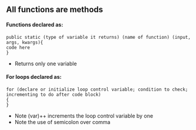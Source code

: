## All functions are methods


#### Functions declared as: 

```
public static (type of variable it returns) (name of function) (input, args, kwargs){
code here
}
```

- Returns only one variable

#### For loops declared as:

```
for (declare or initialize loop control variable; condition to check; incrementing to do after code block)
{
}
```
- Note (var)++ increments the loop control variable by one
- Note the use of semicolon over comma

